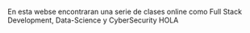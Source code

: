 En esta webse encontraran una serie de clases online como Full Stack Development, Data-Science y CyberSecurity
HOLA
